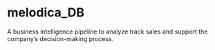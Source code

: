# melodica_DB
A business intelligence pipeline to analyze track sales and support the company’s decision-making process.
